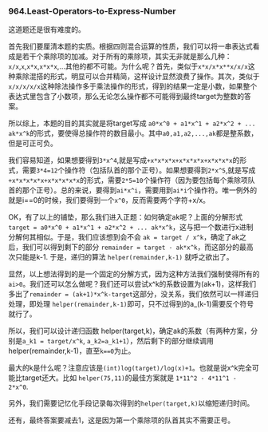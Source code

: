 ### 964.Least-Operators-to-Express-Number

这道题还是很有难度的。

首先我们要厘清本题的实质。根据四则混合运算的性质，我们可以将一串表达式看成是若干个乘除项的加减。对于所有的乘除项，其实无非就是那么几种：```x/x```,```x```,```x*x```,```x*x*x```,...其他的都不可能。为什么呢？首先，类似于```x*x/x*x**x/x/x```这种乘除混搭的形式，明显可以合并精简，这样设计显然浪费了操作。其次，类似于```x/x/x/x/x```这种除法操作多于乘法操作的形式，得到的结果一定是小数，如果整个表达式里包含了小数项，那么无论怎么操作都不可能得到最终target为整数的答案。

所以综上，本题的目的其实就是将target写成 ```a0*x^0 + a1*x^1 + a2*x^2 + ... ak*x^k```的形式，要使得总操作符的数目最小。其中```a0,a1,a2,...,ak```都是整系数，但是可正可负。

我们容易知道，如果想要得到```3*x^4```,就是写成```+x*x*x*x+x*x*x*x+x*x*x*x```的形式，需要```3*4=12```个操作符（包括队首的那个正号）。如果想要得到```2*x^5```,就是写成```+x*x*x*x*x+x*x*x*x*x```的形式，需要```2*5=10```个操作符（因为要包括每个乘除项队首的那个正号）。总的来说，要得到```ai*x^i```，需要用到```ai*i```个操作符。唯一例外的就是i==0的时候，我们要得到一个```x^0```，反而需要两个字符+x/x。

OK，有了以上的铺垫，那么我们进入正题：如何确定ak呢？上面的分解形式```target = a0*x^0 + a1*x^1 + a2*x^2 + ... ak*x^k```，这与把一个数进行x进制分解何其相似。于是，我们应该想到会不会 ```ak = target / x^k```，确定了ak之后，我们可以得到剩下的部分 ```remainder = target - ak*x^k```，而这部分的最高次只能是k-1. 于是，递归的算法 ```helper(remainder,k-1)``` 就呼之欲出了。

显然，以上想法得到的是一个固定的分解方式，因为这种方法我们强制使得所有的```ai>0```。我们还可以怎么做呢？我们还可以尝试x^k的系数设置为(ak+1)，这样我们多出了```remainder = (ak+1)*x^k-target```这部分，没关系，我们依然可以一样递归处理，即处理 ```helper(remainder,k-1)```即可，只不过得到的a_(k-1)需要反个符号就行了。

所以，我们可以设计递归函数 helper(target,k)，确定ak的系数（有两种方案，分别是```a_k1 = target/x^k```, ```a_k2=a_k1+1```），然后剩下的部分继续调用 helper(remainder,k-1)，直至```k==0```为止。

最大的k是什么呢？注意应该是```(int)log(target)/log(x)+1```。也就是说x^k完全可能比target还大。比如 ```helper(75,11)```的最佳方案就是 ```1*11^2 - 4*11^1 - 2*x^0```.

另外，我们需要记忆化手段记录每次得到的```helper(target,k)```以缩短递归时间。

还有，最终答案要减去1，这是因为第一个乘除项的队首其实不需要正号。
